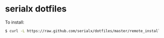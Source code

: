 serialx dotfiles
================

To install:

```bash
$ curl -L https://raw.github.com/serialx/dotfiles/master/remote_install.sh | bash
```

